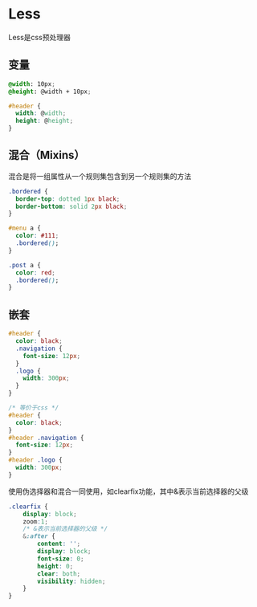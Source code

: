 # Less

Less是css预处理器

## 变量

```css
@width: 10px;
@height: @width + 10px;

#header {
  width: @width;
  height: @height;
}
```

## 混合（Mixins）

混合是将一组属性从一个规则集包含到另一个规则集的方法

```css
.bordered {
  border-top: dotted 1px black;
  border-bottom: solid 2px black;
}

#menu a {
  color: #111;
  .bordered();
}

.post a {
  color: red;
  .bordered();
}
```

## 嵌套

```css
#header {
  color: black;
  .navigation {
    font-size: 12px;
  }
  .logo {
    width: 300px;
  }
}

/* 等价于css */
#header {
  color: black;
}
#header .navigation {
  font-size: 12px;
}
#header .logo {
  width: 300px;
}
```

使用伪选择器和混合一同使用，如clearfix功能，其中&表示当前选择器的父级

```css
.clearfix {
    display: block;
    zoom:1;
    /* &表示当前选择器的父级 */
    &:after {
        content: '';
        display: block;
        font-size: 0;
        height: 0;
        clear: both;
        visibility: hidden;
    }
}
```

